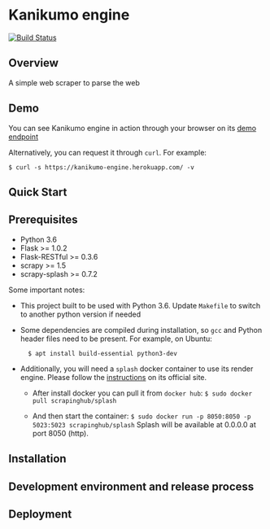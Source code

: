 # Kanikumo engine

[![Build Status](https://travis-ci.com/dvdantunes/scrapper-app.svg?token=oXc14pfxPystduN1ouCp&branch=master)](https://travis-ci.com/dvdantunes/scrapper-app)


## Overview

A simple web scraper to parse the web


## Demo

You can see Kanikumo engine in action through your browser on its [demo endpoint](https://kanikumo-engine.herokuapp.com/)

Alternatively, you can request it through `curl`. For example:

    $ curl -s https://kanikumo-engine.herokuapp.com/ -v


## Quick Start




## Prerequisites

- Python 3.6
- Flask >= 1.0.2
- Flask-RESTful >= 0.3.6
- scrapy >= 1.5
- scrapy-splash >= 0.7.2

Some important notes:

- This project built to be used with Python 3.6. Update `Makefile` to switch to another python version if needed

- Some dependencies are compiled during installation, so `gcc` and Python header files need to be present.
For example, on Ubuntu:

        $ apt install build-essential python3-dev

- Additionally, you will need a `splash` docker container to use its render engine. Please follow the [instructions](https://splash.readthedocs.io/en/stable/install.html) on its official site.

    - After install docker you can pull it from `docker hub`:
        ```$ sudo docker pull scrapinghub/splash```

    - And then start the container:
        ```$ sudo docker run -p 8050:8050 -p 5023:5023 scrapinghub/splash```
        Splash will be available at 0.0.0.0 at port 8050 (http).



## Installation




## Development environment and release process




## Deployment


